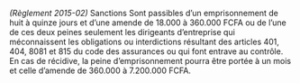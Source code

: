 _(Règlement 2015-02)_ Sanctions
Sont passibles d’un emprisonnement de huit à quinze jours et d’une amende de 18.000 à 360.000 FCFA ou de l’une de ces deux peines seulement les dirigeants d’entreprise qui méconnaissent les obligations ou interdictions résultant des articles 401, 404, 8081 et 815 du code des assurances ou qui font entrave au contrôle.
En cas de récidive, la peine d’emprisonnement pourra être portée à un mois et celle d’amende de 360.000 à 7.200.000 FCFA.